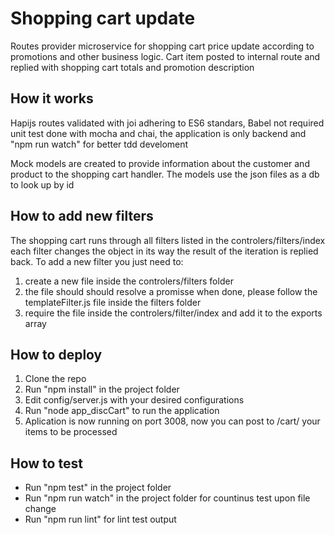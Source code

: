 # Shopping cart update

Routes provider microservice for shopping cart price update according to promotions and other business logic.
Cart item posted to internal route and replied with shopping cart totals and promotion description


## How it works

Hapijs routes validated with joi adhering to ES6 standars, Babel not required
unit test done with mocha and chai, the application is only backend and "npm run watch" for better tdd develoment  

Mock models are created to provide information about the customer and product to the shopping cart handler.
The models use the json files as a db to look up by id

## How to add new filters

The shopping cart runs through all filters listed in the controlers/filters/index each filter changes the object in its way the result of the iteration is replied back.
To add a new filter you just need to:

1. create a new file inside the controlers/filters folder
2. the file should should resolve a promisse when done, please follow the templateFilter.js file inside the filters folder
3. require the file inside the controlers/filter/index and add it to the exports array

## How to deploy

1. Clone the repo
2. Run "npm install" in the project folder
3. Edit config/server.js with your desired configurations
4. Run "node app_discCart" to run the application
5. Aplication is now running on port 3008, now you can post to /cart/ your items to be processed

## How to test

- Run "npm test" in the project folder
- Run "npm run watch" in the project folder for countinus test upon file change
- Run "npm run lint" for lint test output
